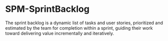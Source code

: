 # SPM-SprintBacklog
 The sprint backlog is a dynamic list of tasks and user stories, prioritized and estimated by the team for completion within a sprint, guiding their work toward delivering value incrementally and iteratively.
